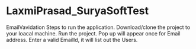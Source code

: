 # LaxmiPrasad_SuryaSoftTest
EmailVavidation
Steps to run the application.
Download/clone the project to your loacal machine.
Run the project. Pop up will appear once for Email address.
Enter a valid EmailId, it will list out the Users.
